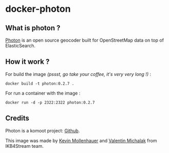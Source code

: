 # docker-photon

## What is photon ?

[Photon](https://photon.komoot.de/) is an open source geocoder built for OpenStreetMap data on top of ElasticSearch.

## How it work ?

For build the image *(pssst, go take your coffee, it's very very long !)* :
```
docker build -t photon:0.2.7 .
```

For run a container with the image :
```
docker run -d -p 2322:2322 photon:0.2.7
```

## Credits

Photon is a komoot project: [Github](https://github.com/komoot/photon).

This image was made by [Kevin Mollenhauer](https://github.com/KevinMOLLENHAUER) and [Valentin Michalak](https://github.com/vmichalak) from IKB4Stream team.